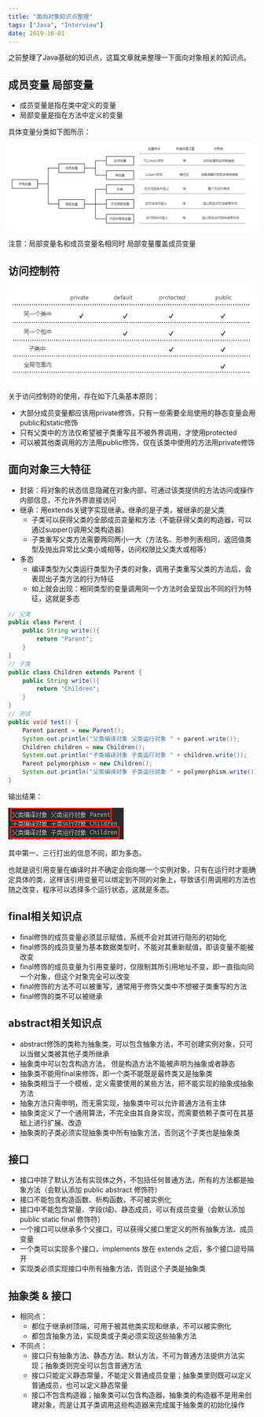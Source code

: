 ```yaml
---
title: "面向对象知识点整理"
tags: ["Java", "Interview"]
date: 2019-10-01
---
```


之前整理了Java基础的知识点，这篇文章就来整理一下面向对象相关的知识点。

<!--more-->

## 成员变量 局部变量

- 成员变量是指在类中定义的变量
- 局部变量是指在方法中定义的变量

具体变量分类如下图所示：

![image](/media/posts/object-oriented-basis/1.png)

注意：局部变量名和成员变量名相同时 局部变量覆盖成员变量

## 访问控制符

![image](/media/posts/object-oriented-basis/2.png)

关于访问控制符的使用，存在如下几条基本原则：

- 大部分成员变量都应该用private修饰，只有一些需要全局使用的静态变量会用public和static修饰
- 只有父类中的方法仅希望被子类重写且不被外界调用，才使用protected
- 可以被其他类调用的方法用public修饰，仅在该类中使用的方法用private修饰

## 面向对象三大特征

- 封装：将对象的状态信息隐藏在对象内部，可通过该类提供的方法访问或操作内部信息，不允许外界直接访问
- 继承：用extends关键字实现继承，继承的是子类，被继承的是父类
    - 子类可以获得父类的全部成员变量和方法（不能获得父类的构造器，可以通过supper()调用父类构造器）
    - 子类重写父类方法需要两同两小一大（方法名、形参列表相同，返回值类型及抛出异常比父类小或相等，访问权限比父类大或相等）
- 多态
    - 编译类型为父类运行类型为子类的对象，调用子类重写父类的方法后，会表现出子类方法的行为特征
    - 如上就会出现：相同类型的变量调用同一个方法时会呈现出不同的行为特征，这就是多态
    
```java
// 父类
public class Parent {
    public String write(){
        return "Parent";
    }
}
// 子类
public class Children extends Parent {
    public String write(){
        return "Children";
    }
}
// 测试
public void test() {
    Parent parent = new Parent();
    System.out.println("父类编译对象 父类运行对象 " + parent.write());
    Children children = new Children();
    System.out.println("子类编译对象 子类运行对象 " + children.write());
    Parent polymorphism = new Children();
    System.out.println("父类编译对象 子类运行对象 " + polymorphism.write());
}
```

输出结果：

![image](/media/posts/object-oriented-basis/3.png)

其中第一、三行打出的信息不同，即为多态。

也就是说引用变量在编译时并不确定会指向哪一个实例对象，只有在运行时才能确定具体的类，这样该引用变量可以绑定到不同的对象上，导致该引用调用的方法也随之改变，程序可以选择多个运行状态，这就是多态。

## final相关知识点

- final修饰的成员变量必须显示赋值，系统不会对其进行隐形的初始化
- final修饰的成员变量为基本数据类型时，不能对其重新赋值，即该变量不能被改变
- final修饰的成员变量为引用变量时，仅限制其所引用地址不变，即一直指向同一个对象，但这个对象完全可以改变
- final修饰的方法不可以被重写，通常用于修饰父类中不想被子类重写的方法
- final修饰的类不可以被继承

## abstract相关知识点

- abstract修饰的类称为抽象类，可以包含抽象方法，不可创建实例对象，只可以当做父类被其他子类所继承
- 抽象类中可以包含构造方法， 但是构造方法不能被声明为抽象或者静态
- 抽象类不能用final来修饰，即一个类不能既是最终类又是抽象类
- 抽象类相当于一个模板，定义需要使用的某些方法，把不能实现的抽象成抽象方法
- 抽象方法只需申明，而无需实现，抽象类中可以允许普通方法有主体
- 抽象类定义了一个通用算法，不完全由其自身实现，而需要依赖子类可在其基础上进行扩展、改造
- 抽象类的子类必须实现抽象类中所有抽象方法，否则这个子类也是抽象类

## 接口

- 接口中除了默认方法有实现体之外，不包括任何普通方法，所有的方法都是抽象方法（会默认添加 public abstract 修饰符）
- 接口不能包含构造函数、析构函数，不可被实例化
- 接口中不能包含常量、字段(域)、静态成员，可以有成员变量（会默认添加 public static final 修饰符）
- 一个接口可以继承多个父接口，可以获得父接口里定义的所有抽象方法、成员变量
- 一个类可以实现多个接口，implements 放在 extends 之后，多个接口逗号隔开
- 实现类必须实现接口中所有抽象方法，否则这个子类是抽象类

## 抽象类 & 接口

- 相同点：
    - 都位于继承树顶端，可用于被其他类实现和继承，不可以被实例化
    - 都包含抽象方法，实现类或子类必须实现这些抽象方法
- 不同点：
    - 接口只有抽象方法、静态方法、默认方法，不可为普通方法提供方法实现；抽象类则完全可以包含普通方法
    - 接口只能定义静态常量，不能定义普通成员变量；抽象类里则既可以定义普通成员，也可以定义静态常量
    - 接口不包含构造器；抽象类可以包含构造器，抽象类的构造器不是用来创建对象，而是让其子类调用这些构造器来完成属于抽象类的初始化操作